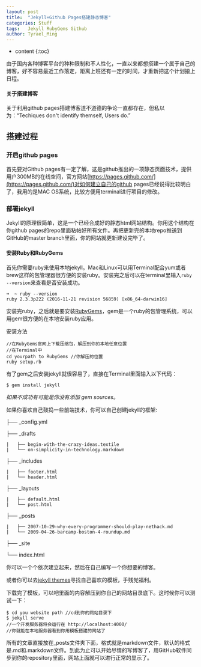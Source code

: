 ```yaml
---
layout:	post
title:	"Jekyll+Github Pages搭建静态博客"
categories: Stuff
tags:	Jekyll RubyGems Github
author:	Tyrael_Ming
---
```


* content
{:toc}

由于国内各种博客平台的种种限制和不人性化，一直以来都想搭建一个属于自己的博客，好不容易最近工作落定，距离上班还有一定的时间，才重新把这个计划搬上日程。

#### 关于搭建博客
关于利用github pages搭建博客道不道德的争论一直都存在，但私以为：“Techiques don't identify themself, Users do.”

## 搭建过程

### 开启github pages

首先要对Github pages有一定了解，这是github推出的一项静态页面技术，提供用户300MB的在线空间，官方网站[https://pages.github.com/](https://pages.github.com/)对如何建立自己的github pages已经说得比较明白了，我用的是MAC OS系统，比较方便用terminal进行项目的修改。

### 部署jekyll

Jekyll的原理很简单，这是一个已经合成好的静态html网站结构。你用这个结构在你github pages的repo里面粘帖好所有文件。再把更新完的本地repo推送到GitHub的master branch里面，你的网站就更新建设完毕了。

#### 安装Ruby和RubyGems

首先你需要ruby来使用本地jekyll。Mac和Linux可以用Terminal配合yum或者brew这样的包管理器很方便的安装ruby。安装完之后可以在terminal里输入`ruby --version`来查看是否安装成功。

```
➜  ~ ruby --version
ruby 2.3.3p222 (2016-11-21 revision 56859) [x86_64-darwin16]
```

安装完ruby，之后就是要安装[RubyGems](https://rubygems.org/pages/download)，gem是一个ruby的包管理系统，可以用gem很方便的在本地安装ruby应用。

安装方法

```
//在RubyGems官网上下载压缩包，解压到你的本地任意位置
//在Terminal中
cd yourpath to RubyGems //你解压的位置
ruby setup.rb
```

有了gem之后安装jekyll就很容易了，直接在Terminal里面输入以下代码：

```
$ gem install jekyll
```

*如果不成功有可能是你没有添加 gem sources。*

如果你喜欢自己鼓捣一些前端技术，你可以自己创建jekyll的框架:

├── _config.yml   

├── _drafts

```
|   ├── begin-with-the-crazy-ideas.textile
|   └── on-simplicity-in-technology.markdown
```

├── _includes

```
|   ├── footer.html
|   └── header.html
```

├── _layouts

```
|   ├── default.html
|   └── post.html
```

├── _posts

```
|   ├── 2007-10-29-why-every-programmer-should-play-nethack.md
|   └── 2009-04-26-barcamp-boston-4-roundup.md
```

├── _site

└── index.html

你可以一个个依次建立起来，然后在自己编写一个你想要的博客。

或者你可以去[jekyll themes](http://jekyllthemes.org/)寻找自己喜欢的模板，手残党福利。

下载完了模板，可以吧里面的内容解压到你自己的网站目录底下。这时候你可以测试一下：

```
$ cd you website path //cd到你的网站目录下
$ jekyll serve
//一个开发服务器将会运行在 http://localhost:4000/
//你就能在本地服务器看到你用模板搭建的网站了
```

所有的文章直接放在_posts文件夹下面，格式就是markdown文件，默认的格式是.md和.markdown文件。到此为止可以开始尽情的写博客了，用GitHub软件同步到你的repository里面，网站上面就可以进行正常的显示了。

